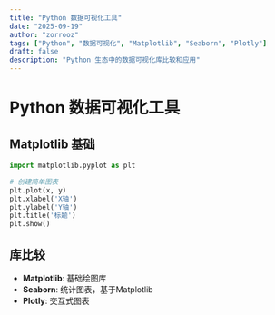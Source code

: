 ```yaml
---
title: "Python 数据可视化工具"
date: "2025-09-19"
author: "zorrooz"
tags: ["Python", "数据可视化", "Matplotlib", "Seaborn", "Plotly"]
draft: false
description: "Python 生态中的数据可视化库比较和应用"
---
```


# Python 数据可视化工具

## Matplotlib 基础

```python
import matplotlib.pyplot as plt

# 创建简单图表
plt.plot(x, y)
plt.xlabel('X轴')
plt.ylabel('Y轴')
plt.title('标题')
plt.show()
```

## 库比较

- **Matplotlib**: 基础绘图库
- **Seaborn**: 统计图表，基于Matplotlib
- **Plotly**: 交互式图表